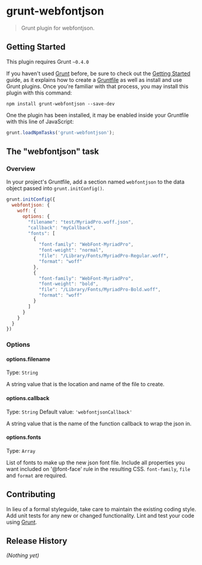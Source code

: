 # grunt-webfontjson

> Grunt plugin for webfontjson.

## Getting Started
This plugin requires Grunt `~0.4.0`

If you haven't used [Grunt](http://gruntjs.com/) before, be sure to check out the [Getting Started](http://gruntjs.com/getting-started) guide, as it explains how to create a [Gruntfile](http://gruntjs.com/sample-gruntfile) as well as install and use Grunt plugins. Once you're familiar with that process, you may install this plugin with this command:

```shell
npm install grunt-webfontjson --save-dev
```

One the plugin has been installed, it may be enabled inside your Gruntfile with this line of JavaScript:

```js
grunt.loadNpmTasks('grunt-webfontjson');
```

## The "webfontjson" task

### Overview
In your project's Gruntfile, add a section named `webfontjson` to the data object passed into `grunt.initConfig()`.

```js
grunt.initConfig({
  webfontjson: {
    woff: {
      options: {
        "filename": "test/MyriadPro.woff.json",
        "callback": "myCallback",
        "fonts": [
          {
            "font-family": "WebFont-MyriadPro",
            "font-weight": "normal",
            "file": "/Library/Fonts/MyriadPro-Regular.woff",
            "format": "woff"
          },
          {
            "font-family": "WebFont-MyriadPro",
            "font-weight": "bold",
            "file": "/Library/Fonts/MyriadPro-Bold.woff",
            "format": "woff"
          }
        ]
      }
    }
  }
})
```

### Options

#### options.filename
Type: `String`

A string value that is the location and name of the file to create.

#### options.callback
Type: `String`
Default value: `'webfontjsonCallback'`

A string value that is the name of the function callback to wrap the json in.

#### options.fonts
Type: `Array`

List of fonts to make up the new json font file. Include all properties you want included on '@font-face' rule in the resulting CSS. `font-family`, `file` and `format` are required.

## Contributing
In lieu of a formal styleguide, take care to maintain the existing coding style. Add unit tests for any new or changed functionality. Lint and test your code using [Grunt](http://gruntjs.com/).

## Release History
_(Nothing yet)_
